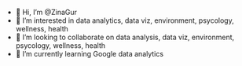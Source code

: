 - 👋 Hi, I’m @ZinaGur
- 👀 I’m interested in data analytics, data viz, environment, psycology, wellness, health
- 💞️ I’m looking to collaborate on data analysis, data viz, environment, psycology, wellness, health
- 🌱 I’m currently learning Google data analytics

<!---
ZinaGur/ZinaGur is a ✨ special ✨ repository because its `README.md` (this file) appears on your GitHub profile.
You can click the Preview link to take a look at your changes.
--->
